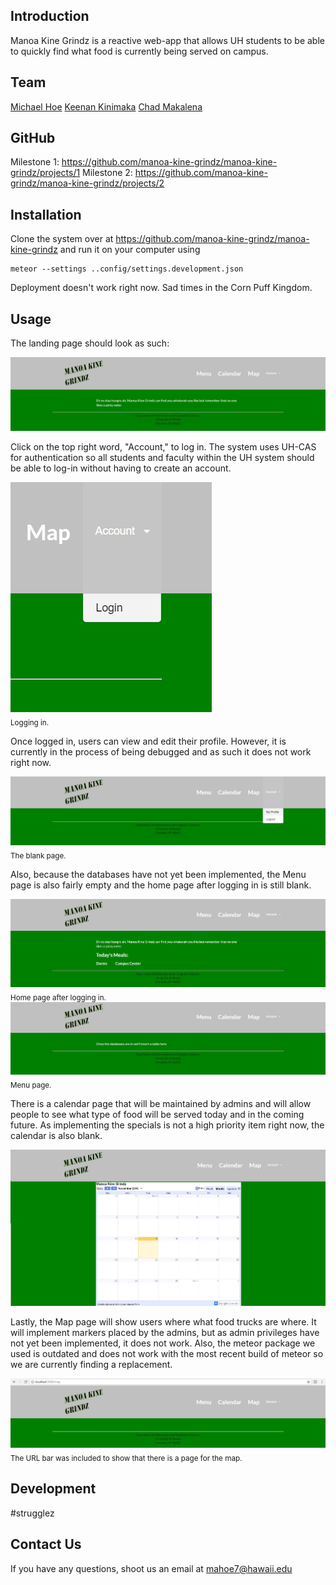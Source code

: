 ## Introduction
Manoa Kine Grindz is a reactive web-app that allows UH students to be able to quickly find what food is currently being served on campus.

## Team
<a href="https://mahoe7.github.io">Michael Hoe</a>
<a href="https://kpk3.github.io">Keenan Kinimaka</a>
<a href="https://cmakalen.github.io">Chad Makalena</a>

## GitHub
Milestone 1: https://github.com/manoa-kine-grindz/manoa-kine-grindz/projects/1
Milestone 2: https://github.com/manoa-kine-grindz/manoa-kine-grindz/projects/2

## Installation
Clone the system over at https://github.com/manoa-kine-grindz/manoa-kine-grindz and run it on your computer using

```
meteor --settings ..config/settings.development.json
```

Deployment doesn't work right now. Sad times in the Corn Puff Kingdom.

## Usage
The landing page should look as such:

![](./images/landing1.jpg)

Click on the top right word, "Account," to log in. The system uses UH-CAS for authentication so all students and faculty within the UH system should be able to log-in without having to create an account.

![](./images/logging.jpg)
<br>
<sub style="text-align:center;">Logging in.</sub>

Once logged in, users can view and edit their profile. However, it is currently in the process of being debugged and as such it does not work right now.

![](./images/profile.jpg)
<br>
<sub style="text-align:center;">The blank page.</sub>

Also, because the databases have not yet been implemented, the Menu page is also fairly empty and the home page after logging in is still blank.

![](./images/landing2.jpg)
<br>
<sub style="text-align:center;">Home page after logging in.</sub>
<br>
![](./images/menu.jpg)
<br>
<sub style="text-align:center;">Menu page.</sub>

There is a calendar page that will be maintained by admins and will allow people to see what type of food will be served today and in the coming future. As implementing the specials is not a high priority item right now, the calendar is also blank.

![](./images/calendar.jpg)

Lastly, the Map page will show users where what food trucks are where. It will implement markers placed by the admins, but as admin privileges have not yet been implemented, it does not work. Also, the meteor package we used is outdated and does not work with the most recent build of meteor so we are currently finding a replacement.

![](./images/map.jpg)
<br>
<sub style="text-align:center;">The URL bar was included to show that there is a page for the map.</sub>

## Development
#strugglez

## Contact Us
If you have any questions, shoot us an email at mahoe7@hawaii.edu
